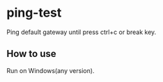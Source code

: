 # ping-test

Ping default gateway until press ctrl+c or break key.

## How to use

Run on Windows(any version).
